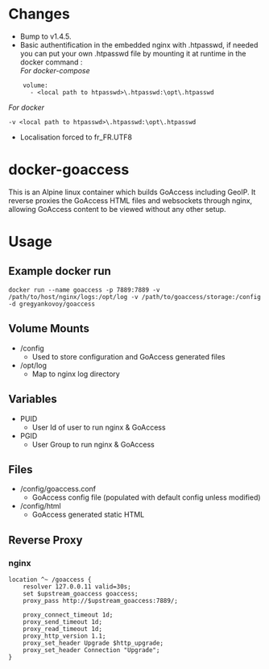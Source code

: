 # Changes 
* Bump to v1.4.5.
* Basic authentification in the embedded nginx with .htpasswd, if needed you can put your own .htpasswd file by mounting it at runtime in the docker command :  
*For docker-compose*
```
    volume:
      - <local path to htpasswd>\.htpasswd:\opt\.htpasswd
```
*For docker*
```
-v <local path to htpasswd>\.htpasswd:\opt\.htpasswd
```
* Localisation forced to fr_FR.UTF8

# docker-goaccess
This is an Alpine linux container which builds GoAccess including GeoIP.  It reverse proxies the GoAccess HTML files and websockets through nginx, allowing GoAccess content to be viewed without any other setup.

# Usage
## Example docker run
```
docker run --name goaccess -p 7889:7889 -v /path/to/host/nginx/logs:/opt/log -v /path/to/goaccess/storage:/config -d gregyankovoy/goaccess
```

## Volume Mounts
- /config
  - Used to store configuration and GoAccess generated files
- /opt/log
  - Map to nginx log directory

## Variables
- PUID 
  - User Id of user to run nginx & GoAccess
- PGID 
  - User Group to run nginx & GoAccess

## Files
- /config/goaccess.conf
  - GoAccess config file (populated with default config unless modified)
- /config/html
  - GoAccess generated static HTML

## Reverse Proxy
### nginx
```
location ^~ /goaccess {
    resolver 127.0.0.11 valid=30s;
    set $upstream_goaccess goaccess;
    proxy_pass http://$upstream_goaccess:7889/;

    proxy_connect_timeout 1d;
    proxy_send_timeout 1d;
    proxy_read_timeout 1d;
    proxy_http_version 1.1;
    proxy_set_header Upgrade $http_upgrade;
    proxy_set_header Connection "Upgrade";
}
```
